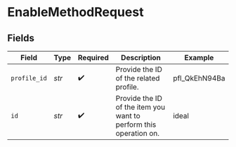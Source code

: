 # EnableMethodRequest


## Fields

| Field                                                             | Type                                                              | Required                                                          | Description                                                       | Example                                                           |
| ----------------------------------------------------------------- | ----------------------------------------------------------------- | ----------------------------------------------------------------- | ----------------------------------------------------------------- | ----------------------------------------------------------------- |
| `profile_id`                                                      | *str*                                                             | :heavy_check_mark:                                                | Provide the ID of the related profile.                            | pfl_QkEhN94Ba                                                     |
| `id`                                                              | *str*                                                             | :heavy_check_mark:                                                | Provide the ID of the item you want to perform this operation on. | ideal                                                             |